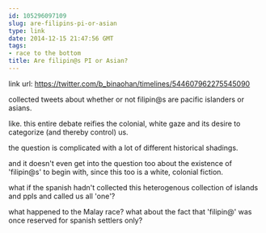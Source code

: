 ```yaml
---
id: 105296097109
slug: are-filipins-pi-or-asian
type: link
date: 2014-12-15 21:47:56 GMT
tags:
- race to the bottom
title: Are filipin@s PI or Asian?
---
```

link url: https://twitter.com/b_binaohan/timelines/544607962275545090

collected tweets about whether or not filipin@s are pacific islanders or asians.

like. this entire debate reifies the colonial, white gaze and its desire to categorize (and thereby control) us. 

the question is complicated with a lot of different historical shadings.

and it doesn't even get into the question too about the existence of 'filipin@s' to begin with, since this too is a white, colonial fiction. 

what if the spanish hadn't collected this heterogenous collection of islands and ppls and called us all 'one'?

what happened to the Malay race? what about the fact that 'filipin@' was once reserved for spanish settlers only? 